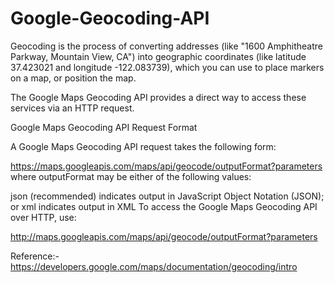 # Google-Geocoding-API

Geocoding is the process of converting addresses (like "1600 Amphitheatre Parkway, Mountain View, CA") into geographic coordinates (like latitude 37.423021 and longitude -122.083739), 
which you can use to place markers on a map, or position the map.

The Google Maps Geocoding API provides a direct way to access these services via an HTTP request. 

Google Maps Geocoding API Request Format

A Google Maps Geocoding API request takes the following form:

https://maps.googleapis.com/maps/api/geocode/outputFormat?parameters
where outputFormat may be either of the following values:

json (recommended) indicates output in JavaScript Object Notation (JSON); or
xml indicates output in XML
To access the Google Maps Geocoding API over HTTP, use:

http://maps.googleapis.com/maps/api/geocode/outputFormat?parameters

Reference:-https://developers.google.com/maps/documentation/geocoding/intro
